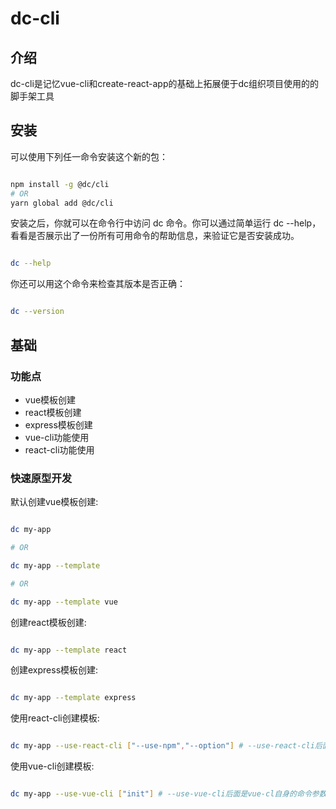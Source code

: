 #  dc-cli
## 介绍

dc-cli是记忆vue-cli和create-react-app的基础上拓展便于dc组织项目使用的的脚手架工具
## 安装

可以使用下列任一命令安装这个新的包：
```sh

npm install -g @dc/cli
# OR
yarn global add @dc/cli

```
安装之后，你就可以在命令行中访问 dc 命令。你可以通过简单运行 dc --help，看看是否展示出了一份所有可用命令的帮助信息，来验证它是否安装成功。

```sh

dc --help

```

你还可以用这个命令来检查其版本是否正确：

```sh

dc --version 

```
## 基础
### 功能点
 - vue模板创建
 - react模板创建
 - express模板创建
 - vue-cli功能使用
 - react-cli功能使用
### 快速原型开发

默认创建vue模板创建:

```sh

dc my-app 

# OR

dc my-app --template

# OR

dc my-app --template vue

```

创建react模板创建:

```sh

dc my-app --template react

```

创建express模板创建:

```sh

dc my-app --template express

```

使用react-cli创建模板:

```sh

dc my-app --use-react-cli ["--use-npm","--option"] # --use-react-cli后面是react-cl自身的命令参数

```

使用vue-cli创建模板:

```sh

dc my-app --use-vue-cli ["init"] # --use-vue-cli后面是vue-cl自身的命令参数

```




